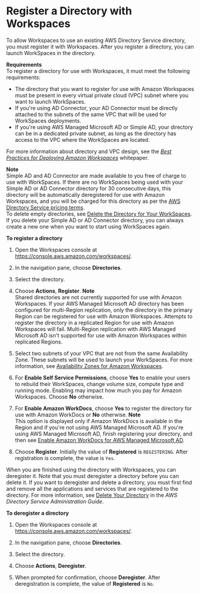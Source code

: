 # Register a Directory with Workspaces<a name="register-deregister-directory"></a>

To allow Workspaces to use an existing AWS Directory Service directory, you must register it with Workspaces\. After you register a directory, you can launch WorkSpaces in the directory\.

**Requirements**  
To register a directory for use with Workspaces, it must meet the following requirements:
+ The directory that you want to register for use with Amazon Workspaces must be present in every virtual private cloud \(VPC\) subnet where you want to launch WorkSpaces\.
+ If you're using AD Connector, your AD Connector must be directly attached to the subnets of the same VPC that will be used for WorkSpaces deployments\.
+ If you're using AWS Managed Microsoft AD or Simple AD, your directory can be in a dedicated private subnet, as long as the directory has access to the VPC where the WorkSpaces are located\.

For more information about directory and VPC design, see the [ *Best Practices for Deploying Amazon Workspaces*](https://d1.awsstatic.com/whitepapers/Best-Practices-for-Deploying-Amazon-WorkSpaces.pdf) whitepaper\.

**Note**  
Simple AD and AD Connector are made available to you free of charge to use with WorkSpaces\. If there are no WorkSpaces being used with your Simple AD or AD Connector directory for 30 consecutive days, this directory will be automatically deregistered for use with Amazon Workspaces, and you will be charged for this directory as per the [AWS Directory Service pricing terms](http://aws.amazon.com/directoryservice/pricing/)\.  
To delete empty directories, see [Delete the Directory for Your WorkSpaces](delete-workspaces-directory.md)\. If you delete your Simple AD or AD Connector directory, you can always create a new one when you want to start using WorkSpaces again\.

**To register a directory**

1. Open the Workspaces console at [https://console\.aws\.amazon\.com/workspaces/](https://console.aws.amazon.com/workspaces/)\.

1. In the navigation pane, choose **Directories**\.

1. Select the directory\.

1. Choose **Actions**, **Register**\.
**Note**  
Shared directories are not currently supported for use with Amazon Workspaces\.
If your AWS Managed Microsoft AD directory has been configured for multi\-Region replication, only the directory in the primary Region can be registered for use with Amazon Workspaces\. Attempts to register the directory in a replicated Region for use with Amazon Workspaces will fail\. Multi\-Region replication with AWS Managed Microsoft AD isn't supported for use with Amazon Workspaces within replicated Regions\.

1. Select two subnets of your VPC that are not from the same Availability Zone\. These subnets will be used to launch your WorkSpaces\. For more information, see [Availability Zones for Amazon Workspaces](azs-workspaces.md)\.

1. For **Enable Self Service Permissions**, choose **Yes** to enable your users to rebuild their WorkSpaces, change volume size, compute type and running mode\. Enabling may impact how much you pay for Amazon Workspaces\. Choose **No** otherwise\.

1. For **Enable Amazon WorkDocs**, choose **Yes** to register the directory for use with Amazon WorkDocs or **No** otherwise\.
**Note**  
This option is displayed only if Amazon WorkDocs is available in the Region and if you're not using AWS Managed Microsoft AD\. If you're using AWS Managed Microsoft AD, finish registering your directory, and then see [Enable Amazon WorkDocs for AWS Managed Microsoft AD](enable-workdocs-active-directory.md)\.

1. Choose **Register**\. Initially the value of **Registered** is `REGISTERING`\. After registration is complete, the value is `Yes`\.

When you are finished using the directory with Workspaces, you can deregister it\. Note that you must deregister a directory before you can delete it\. If you want to deregister and delete a directory, you must first find and remove all the applications and services that are registered to the directory\. For more information, see [Delete Your Directory](https://docs.aws.amazon.com/directoryservice/latest/admin-guide/ms_ad_delete.html) in the *AWS Directory Service Administration Guide*\. 

**To deregister a directory**

1. Open the Workspaces console at [https://console\.aws\.amazon\.com/workspaces/](https://console.aws.amazon.com/workspaces/)\.

1. In the navigation pane, choose **Directories**\.

1. Select the directory\.

1. Choose **Actions**, **Deregister**\.

1. When prompted for confirmation, choose **Deregister**\. After deregistration is complete, the value of **Registered** is `No`\.